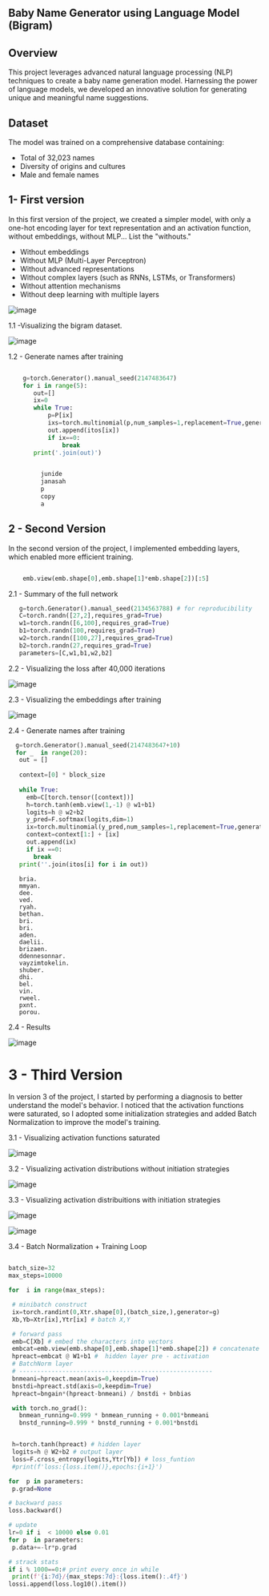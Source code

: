 ## Baby Name Generator using Language Model (Bigram)

## Overview

This project leverages advanced natural language processing (NLP) techniques to create a baby name generation model. Harnessing the power of language models, we developed an innovative solution for generating unique and meaningful name suggestions.

## Dataset

The model was trained on a comprehensive database containing:
- Total of 32,023 names
- Diversity of origins and cultures
- Male and female names


## 1- First version

In this first version of the project, we created a simpler model, with only a one-hot encoding layer for text representation and an activation function, without embeddings, without MLP... List the "withouts."
 - Without embeddings
 - Without MLP (Multi-Layer Perceptron)
 - Without advanced representations
 - Without complex layers (such as RNNs, LSTMs, or Transformers)
 - Without attention mechanisms
 - Without deep learning with multiple layers

  ![image](https://github.com/user-attachments/assets/230e104b-ae7d-4fd8-9fdb-99c7a4494823)
  

  1.1 -Visualizing the bigram dataset.
 
  ![image](https://github.com/user-attachments/assets/3dec20ce-2653-4c32-803b-ff9d6f67e6e7)
  

   1.2 - Generate names after training
   
  ``` Python 

      g=torch.Generator().manual_seed(2147483647)
      for i in range(5):
         out=[]
         ix=0
         while True:
             p=P[ix]
             ixs=torch.multinomial(p,num_samples=1,replacement=True,generator=g).item()
             out.append(itos[ix])
             if ix==0:
                 break
         print('.join(out)')
```

``` 1.3 - Names generated

         junide
         janasah
         p
         copy
         a
``` 
  ##  2 - Second Version
  In the second version of the project, I implemented embedding layers, which enabled more efficient training.

   
   ``` Python

       emb.view(emb.shape[0],emb.shape[1]*emb.shape[2])[:5]
   ```

   2.1 - Summary of the full network
   
   ``` Python
      g=torch.Generator().manual_seed(2134563788) # for reproducibility
      C=torch.randn([27,2],requires_grad=True)
      w1=torch.randn([6,100],requires_grad=True)
      b1=torch.randn(100,requires_grad=True)
      w2=torch.randn([100,27],requires_grad=True)
      b2=torch.randn(27,requires_grad=True)
      parameters=[C,w1,b1,w2,b2]
```
2.2 - Visualizing the loss after 40,000 iterations

   ![image](https://github.com/user-attachments/assets/54ffbcbd-3785-49d8-8a37-bc6f94e93d3a)

2.3 -  Visualizing the embeddings after training

   ![image](https://github.com/user-attachments/assets/27474c09-db54-41df-92e9-665cc2d4ef4d)

2.4 - Generate names after training

   ``` Python
     g=torch.Generator().manual_seed(2147483647+10)
     for _  in range(20):
      out = []
    
      context=[0] * block_size
    
      while True:
        emb=C[torch.tensor([context])]
        h=torch.tanh(emb.view(1,-1) @ w1+b1)
        logits=h @ w2+b2
        y_pred=F.softmax(logits,dim=1)
        ix=torch.multinomial(y_pred,num_samples=1,replacement=True,generator=g).item()
        context=context[1:] + [ix]
        out.append(ix)
        if ix ==0:
          break
      print(''.join(itos[i] for i in out))
```

```
   bria.
   mmyan.
   dee.
   ved.
   ryah.
   bethan.
   bri.
   bri.
   aden.
   daelii.
   brizaen.
   ddennesonnar.
   vayzimtokelin.
   shuber.
   dhi.
   bel.
   vin.
   rweel.
   pxnt.
   porou.
```
2.4 - Results 

   ![image](https://github.com/user-attachments/assets/eca3f3b0-f561-453c-bb8e-87310682e864)





# 3 - Third Version

  In version 3 of the project, I started by performing a diagnosis to better understand the model's behavior. I noticed that the activation functions were saturated, so I adopted some 
  initialization strategies and added Batch Normalization to improve the model's training.

  3.1 - Visualizing  activation functions  saturated

   ![image](https://github.com/user-attachments/assets/88d886b5-10ba-472f-acbd-b4b35f3ecf3e)

  3.2 - Visualizing activation distributions without initiation strategies

   ![image](https://github.com/user-attachments/assets/e7711f4a-5f92-4d3d-a510-701f84635404)
 

  3.3 - Visualizing activation distribuitions  with initiation strategies
 
   ![image](https://github.com/user-attachments/assets/1f700bcd-3b94-41e8-9aab-3c7af8167f50)


   ![image](https://github.com/user-attachments/assets/8c5f345b-a9f9-49d8-a935-2fb38b64b19c)

 3.4 - Batch Normalization + Training Loop

   ``` Python

  batch_size=32
  max_steps=10000
  
  for  i in range(max_steps):
  
    # minibatch construct
    ix=torch.randint(0,Xtr.shape[0],(batch_size,),generator=g)
    Xb,Yb=Xtr[ix],Ytr[ix] # batch X,Y
  
    # forward pass
    emb=C[Xb] # embed the characters into vectors
    embcat=emb.view(emb.shape[0],emb.shape[1]*emb.shape[2]) # concatenate the vectors
    hpreact=embcat @ W1+b1 #  hidden layer pre - activation
    # BatchNorm layer
    # ------------------------------------------------------
    bnmeani=hpreact.mean(axis=0,keepdim=True)
    bnstdi=hpreact.std(axis=0,keepdim=True)
    hpreact=bngain*(hpreact-bnmeani) / bnstdi + bnbias
  
    with torch.no_grad():
      bnmean_running=0.999 * bnmean_running + 0.001*bnmeani
      bnstd_running=0.999 * bnstd_running + 0.001*bnstdi
  
  
    h=torch.tanh(hpreact) # hidden layer
    logits=h @ W2+b2 # output layer
    loss=F.cross_entropy(logits,Ytr[Yb]) # loss_funtion
    #print(f'loss:{loss.item()},epochs:{i+1}')

  for  p in parameters:
    p.grad=None

  # backward pass
  loss.backward()

  # update
  lr=0 if i  < 10000 else 0.01
  for p  in parameters:
    p.data+=-lr*p.grad

  # strack stats
  if i % 1000==0:# print every once in while
    print(f'{i:7d}/{max_steps:7d}:{loss.item():.4f}')
  lossi.append(loss.log10().item())

```



